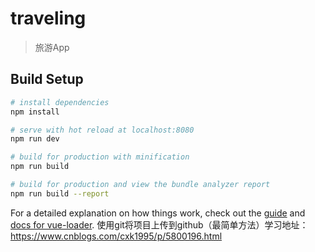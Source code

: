 # traveling

> 旅游App

## Build Setup

``` bash
# install dependencies
npm install

# serve with hot reload at localhost:8080
npm run dev

# build for production with minification
npm run build

# build for production and view the bundle analyzer report
npm run build --report
```

For a detailed explanation on how things work, check out the [guide](http://vuejs-templates.github.io/webpack/) and [docs for vue-loader](http://vuejs.github.io/vue-loader).
使用git将项目上传到github（最简单方法）学习地址：https://www.cnblogs.com/cxk1995/p/5800196.html
